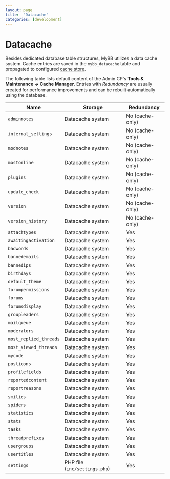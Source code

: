 ```yaml
---
layout: page
title:  "Datacache"
categories: [development]
---
```


# Datacache

Besides dedicated database table structures, MyBB utilizes a data cache system. Cache entries are saved in the `mybb_datacache` table and propagated to configured [cache store](/1.8/administration/cache-handlers/).

The following table lists default content of the Admin CP's **Tools & Maintenance &rarr; Cache Manager**. Entries with  _Redundancy_ are usually created for performance improvements and can be rebuilt automatically using the database.

Name | Storage | Redundancy
-|-|-
`adminnotes` | Datacache system | No (cache-only)
`internal_settings` | Datacache system | No (cache-only)
`modnotes` | Datacache system | No (cache-only)
`mostonline` | Datacache system | No (cache-only)
`plugins` | Datacache system | No (cache-only)
`update_check` | Datacache system | No (cache-only)
`version` | Datacache system | No (cache-only)
`version_history` | Datacache system | No (cache-only)
`attachtypes` | Datacache system | Yes
`awaitingactivation` | Datacache system | Yes
`badwords` | Datacache system | Yes
`bannedemails` | Datacache system | Yes
`bannedips` | Datacache system | Yes
`birthdays` | Datacache system | Yes
`default_theme` | Datacache system | Yes
`forumpermissions` | Datacache system | Yes
`forums` | Datacache system | Yes
`forumsdisplay` | Datacache system | Yes
`groupleaders` | Datacache system | Yes
`mailqueue` | Datacache system | Yes
`moderators` | Datacache system | Yes
`most_replied_threads` | Datacache system | Yes
`most_viewed_threads` | Datacache system | Yes
`mycode` | Datacache system | Yes
`posticons` | Datacache system | Yes
`profilefields` | Datacache system | Yes
`reportedcontent` | Datacache system | Yes
`reportreasons` | Datacache system | Yes
`smilies` | Datacache system | Yes
`spiders` | Datacache system | Yes
`statistics` | Datacache system | Yes
`stats` | Datacache system | Yes
`tasks` | Datacache system | Yes
`threadprefixes` | Datacache system | Yes
`usergroups` | Datacache system | Yes
`usertitles` | Datacache system | Yes
`settings` | PHP file (`inc/settings.php`) | Yes
